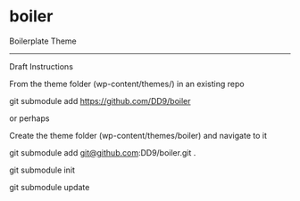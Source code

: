 # boiler
Boilerplate Theme

----
Draft Instructions

From the theme folder (wp-content/themes/) in an existing repo

git submodule add https://github.com/DD9/boiler

or perhaps

Create the theme folder (wp-content/themes/boiler) and navigate to it

git submodule add git@github.com:DD9/boiler.git .

git submodule init

git submodule update 
